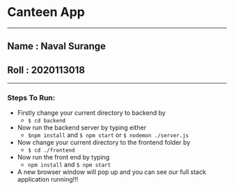 # Canteen App 

<hr>

## **Name : Naval Surange**
## **Roll : 2020113018**

<hr>

### **Steps To Run:**

- Firstly change your current directory to backend by
  - `$ cd backend`
- Now run the backend server by typing either
  - `$npm install` and `$ npm start` or `$ nodemon ./server.js`
- Now change your current directory to the frontend folder by  
  - `$ cd ./frontend`
- Now run the front end by typing
  - `npm install` and `$ npm start`
- A new browser window will pop up and you can see our full stack application running!!!